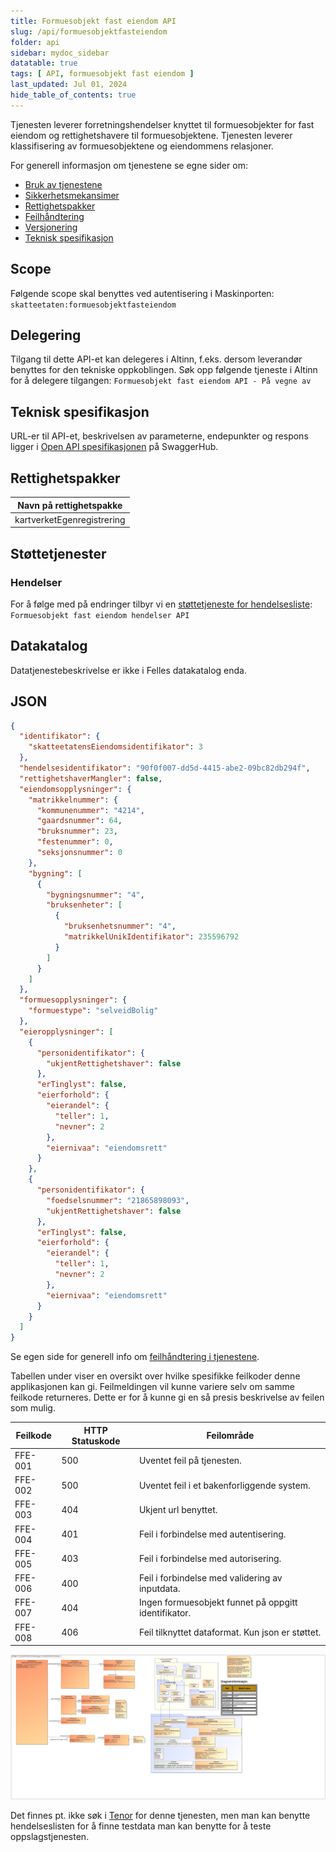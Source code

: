 ```yaml
---
title: Formuesobjekt fast eiendom API
slug: /api/formuesobjektfasteiendom
folder: api
sidebar: mydoc_sidebar
datatable: true
tags: [ API, formuesobjekt fast eiendom ]
last_updated: Jul 01, 2024
hide_table_of_contents: true
---
```


<Summary>Tjenesten leverer forretningshendelser knyttet til formuesobjekter for fast eiendom og rettighetshavere til
formuesobjektene. Tjenesten leverer klassifisering av formuesobjektene og eiendommens relasjoner.</Summary>

<Tabs underline={true}>
<TabItem headerText="Om tjenesten" itemKey="itemKey-1" default>

For generell informasjon om tjenestene se egne sider om:

* [Bruk av tjenestene](../om/bruk.md)
* [Sikkerhetsmekansimer](../om/sikkerhet.md)
* [Rettighetspakker](../om/rettighetspakker.md)
* [Feilhåndtering](../om/feil.md)
* [Versjonering](../om/versjoner.md)
* [Teknisk spesifikasjon](../om/tekniskspesifikasjon.md)

## Scope

Følgende scope skal benyttes ved autentisering i Maskinporten: `skatteetaten:formuesobjektfasteiendom`

## Delegering

Tilgang til dette API-et kan delegeres i Altinn, f.eks. dersom leverandør benyttes for den tekniske oppkoblingen. Søk
opp følgende tjeneste i Altinn for å delegere tilgangen: `Formuesobjekt fast eiendom API - På vegne av`

## Teknisk spesifikasjon

URL-er til API-et, beskrivelsen av parameterne, endepunkter og respons ligger
i [Open API spesifikasjonen](https://app.swaggerhub.com/apis/skatteetaten/formuesobjekt-fast-eiendom-api/) på
SwaggerHub.

## Rettighetspakker

| Navn på rettighetspakke    |	
|----------------------------|
| kartverketEgenregistrering |

## Støttetjenester

### Hendelser

For å følge med på endringer tilbyr vi
en [støttetjeneste for hendelsesliste](./hendelser.md): `Formuesobjekt fast eiendom hendelser API`

## Datakatalog

Datatjenestebeskrivelse er ikke i Felles datakatalog enda.

</TabItem>
<TabItem headerText="Eksempler" itemKey="itemKey-2"> 

## JSON

```json
{
  "identifikator": {
    "skatteetatensEiendomsidentifikator": 3
  },
  "hendelsesidentifikator": "90f0f007-dd5d-4415-abe2-09bc82db294f",
  "rettighetshaverMangler": false,
  "eiendomsopplysninger": {
    "matrikkelnummer": {
      "kommunenummer": "4214",
      "gaardsnummer": 64,
      "bruksnummer": 23,
      "festenummer": 0,
      "seksjonsnummer": 0
    },
    "bygning": [
      {
        "bygningsnummer": "4",
        "bruksenheter": [
          {
            "bruksenhetsnummer": "4",
            "matrikkelUnikIdentifikator": 235596792
          }
        ]
      }
    ]
  },
  "formuesopplysninger": {
    "formuestype": "selveidBolig"
  },
  "eieropplysninger": [
    {
      "personidentifikator": {
        "ukjentRettighetshaver": false
      },
      "erTinglyst": false,
      "eierforhold": {
        "eierandel": {
          "teller": 1,
          "nevner": 2
        },
        "eiernivaa": "eiendomsrett"
      }
    },
    {
      "personidentifikator": {
        "foedselsnummer": "21865898093",
        "ukjentRettighetshaver": false
      },
      "erTinglyst": false,
      "eierforhold": {
        "eierandel": {
          "teller": 1,
          "nevner": 2
        },
        "eiernivaa": "eiendomsrett"
      }
    }
  ]
}

```

</TabItem>
<TabItem headerText="Feilkoder" itemKey="itemKey-3">

Se egen side for generell info om [feilhåndtering i tjenestene](../om/feil.md).

Tabellen under viser en oversikt over hvilke spesifikke feilkoder denne applikasjonen kan gi. Feilmeldingen vil kunne
variere selv om samme feilkode returneres. Dette er for å kunne gi en så presis beskrivelse av feilen som mulig.

| Feilkode | HTTP Statuskode | Feilområde                                           |
|----------|-----------------|------------------------------------------------------|
| FFE-001  | 500             | Uventet feil på tjenesten.                           |
| FFE-002  | 500             | Uventet feil i et bakenforliggende system.           |
| FFE-003  | 404             | Ukjent url benyttet.                                 |
| FFE-004  | 401             | Feil i forbindelse med autentisering.                |
| FFE-005  | 403             | Feil i forbindelse med autorisering.                 |
| FFE-006  | 400             | Feil i forbindelse med validering av inputdata.      |
| FFE-007  | 404             | Ingen formuesobjekt funnet på oppgitt identifikator. |
| FFE-008  | 406             | Feil tilknyttet dataformat. Kun json er støttet.     |

</TabItem>
<TabItem headerText="Informasjonsmodell" itemKey="itemKey-4">

[![Formuesobjekt fast eiendom API](../../static/download/Informasjonsmodell_FormuesobjektFastEiendomOppslag.png)](../../static/download/Informasjonsmodell_FormuesobjektFastEiendomOppslag.png)

</TabItem>
<TabItem headerText="Test" itemKey="itemKey-5">

Det finnes pt. ikke søk i [Tenor](../test/tenor.md) for denne tjenesten, men man kan benytte hendelseslisten for å finne
testdata man kan benytte for å teste oppslagstjenesten.

</TabItem>
</Tabs>
